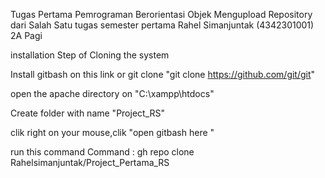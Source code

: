 Tugas Pertama Pemrograman Berorientasi Objek Mengupload Repository dari Salah Satu tugas semester pertama 
Rahel Simanjuntak (4342301001) 
2A Pagi 

installation
Step of Cloning the system

Install gitbash on this link or git clone "git clone https://github.com/git/git"

open the apache directory on "C:\xampp\htdocs"

Create folder with name "Project_RS"

clik right on your mouse,clik "open gitbash here "

run this command
Command : gh repo clone Rahelsimanjuntak/Project_Pertama_RS
